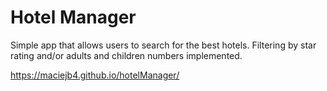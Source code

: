 # Hotel Manager

Simple app that allows users to search for the best hotels. Filtering by star rating and/or adults and children numbers implemented.  

https://maciejb4.github.io/hotelManager/
